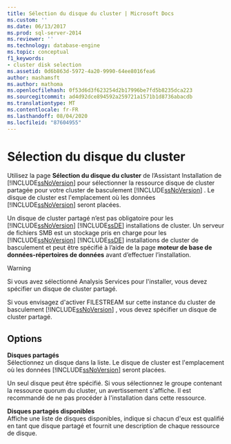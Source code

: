 ```yaml
---
title: Sélection du disque du cluster | Microsoft Docs
ms.custom: ''
ms.date: 06/13/2017
ms.prod: sql-server-2014
ms.reviewer: ''
ms.technology: database-engine
ms.topic: conceptual
f1_keywords:
- cluster disk selection
ms.assetid: 0d6b863d-5972-4a20-9990-64ee8016fea6
author: mashamsft
ms.author: mathoma
ms.openlocfilehash: 0f53d6d3f623254d2b17996be7fd5b8235dca223
ms.sourcegitcommit: ad4d92dce894592a259721a1571b1d8736abacdb
ms.translationtype: MT
ms.contentlocale: fr-FR
ms.lasthandoff: 08/04/2020
ms.locfileid: "87604955"
---
```

# <a name="cluster-disk-selection"></a>Sélection du disque du cluster
  Utilisez la page **Sélection du disque du cluster** de l’Assistant Installation de [!INCLUDE[ssNoVersion](../../includes/ssnoversion-md.md)] pour sélectionner la ressource disque de cluster partagée pour votre cluster de basculement [!INCLUDE[ssNoVersion](../../includes/ssnoversion-md.md)] . Le disque de cluster est l'emplacement où les données [!INCLUDE[ssNoVersion](../../includes/ssnoversion-md.md)] seront placées.  
  
 Un disque de cluster partagé n’est pas obligatoire pour les [!INCLUDE[ssNoVersion](../../includes/ssnoversion-md.md)] [!INCLUDE[ssDE](../../includes/ssde-md.md)] installations de cluster. Un serveur de fichiers SMB est un stockage pris en charge pour les [!INCLUDE[ssNoVersion](../../includes/ssnoversion-md.md)] [!INCLUDE[ssDE](../../includes/ssde-md.md)] installations de cluster de basculement et peut être spécifié à l’aide de la page **moteur de base de données-répertoires de données** avant d’effectuer l’installation.  
  
> [!WARNING]  
>  Si vous avez sélectionné Analysis Services pour l'installer, vous devez spécifier un disque de cluster partagé.  
>   
>  Si vous envisagez d'activer FILESTREAM sur cette instance du cluster de basculement [!INCLUDE[ssNoVersion](../../includes/ssnoversion-md.md)] , vous devez spécifier un disque de cluster partagé.  
  
## <a name="options"></a>Options  
 **Disques partagés**  
 Sélectionnez un disque dans la liste. Le disque de cluster est l'emplacement où les données [!INCLUDE[ssNoVersion](../../includes/ssnoversion-md.md)] seront placées.  
  
 Un seul disque peut être spécifié. Si vous sélectionnez le groupe contenant la ressource quorum du cluster, un avertissement s'affiche. Il est recommandé de ne pas procéder à l'installation dans cette ressource.  
  
 **Disques partagés disponibles**  
 Affiche une liste de disques disponibles, indique si chacun d'eux est qualifié en tant que disque partagé et fournit une description de chaque ressource de disque.  
  
  
